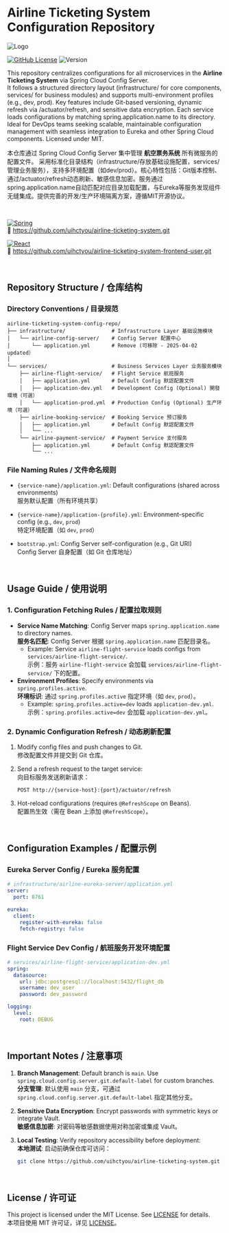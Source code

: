 # Airline Ticketing System Configuration Repository

![Logo](https://socialify.git.ci/uihctyou/airline-ticketing-system-config-repo/image?font=Source%20Code%20Pro&name=1&pattern=Circuit%20Board&theme=Dark)

[![GitHub License](https://img.shields.io/github/license/uihctyou/airline-ticketing-system-config-repo.svg?logo=github)](LICENSE)
![Version](https://img.shields.io/badge/airline_ticketing_system_config_repo-v1.0.25.401-pink)

This repository centralizes configurations for all microservices in the **Airline Ticketing System** via Spring Cloud Config Server.  
It follows a structured directory layout (infrastructure/ for core components, services/ for business modules) and supports multi-environment profiles (e.g., dev, prod). Key features include Git-based versioning, dynamic refresh via /actuator/refresh, and sensitive data encryption. Each service loads configurations by matching spring.application.name to its directory. Ideal for DevOps teams seeking scalable, maintainable configuration management with seamless integration to Eureka and other Spring Cloud components. Licensed under MIT.


本仓库通过 Spring Cloud Config Server 集中管理 **航空票务系统** 所有微服务的配置文件。
采用标准化目录结构（infrastructure/存放基础设施配置，services/管理业务服务），支持多环境配置（如dev/prod）。核心特性包括：Git版本控制、通过/actuator/refresh动态刷新、敏感信息加密。服务通过spring.application.name自动匹配对应目录加载配置，与Eureka等服务发现组件无缝集成。提供完善的开发/生产环境隔离方案，遵循MIT开源协议。

<br/>

[![Spring](https://img.shields.io/badge/Backend_Link-6DB33F.svg?logo=spring&logoColor=white)](https://github.com/uihctyou/airline-ticketing-system.git) 
<br/>🔗
https://github.com/uihctyou/airline-ticketing-system.git

[![React](https://img.shields.io/badge/Frontend_Link-20232a.svg?logo=react&logoColor=61DAFB)](https://github.com/uihctyou/airline-ticketing-system-frontend-user) 
<br/>🔗
https://github.com/uihctyou/airline-ticketing-system-frontend-user.git

<br/>

## Repository Structure / 仓库结构



### **Directory Conventions / 目录规范**
```
airline-ticketing-system-config-repo/
├── infrastructure/               # Infrastructure Layer 基础设施模块
│   └── airline-config-server/    # Config Server 配置中心
│       └── application.yml       # Remove (可移除 - 2025-04-02 updated）
│
└── services/                     # Business Services Layer 业务服务模块
    ├── airline-flight-service/   # Flight Service 航班服务
    │   ├── application.yml       # Default Config 默認配置文件
    │   ├── application-dev.yml   # Development Config (Optional) 開發環境（可選）
    │   └── application-prod.yml  # Production Config (Optional) 生产环境（可選）
    ├── airline-booking-service/  # Booking Service 预订服务
    │   ├── application.yml       # Default Config 默認配置文件
    │   └── ...
    └── airline-payment-service/  # Payment Service 支付服务
        ├── application.yml       # Default Config 默認配置文件
        └── ...
```

### **File Naming Rules / 文件命名规则**
- `{service-name}/application.yml`: 
Default configurations (shared across environments)  
  服务默认配置（所有环境共享）

- `{service-name}/application-{profile}.yml`: 
Environment-specific config (e.g., `dev`, `prod`)  
  特定环境配置（如 `dev`, `prod`）

- `bootstrap.yml`: 
Config Server self-configuration (e.g., Git URI)  
  Config Server 自身配置（如 Git 仓库地址）


<br/>

## Usage Guide / 使用说明

### **1. Configuration Fetching Rules / 配置拉取规则**
- **Service Name Matching**: Config Server maps `spring.application.name` to directory names.  
  **服务名匹配**: Config Server 根据 `spring.application.name` 匹配目录名。
  - Example: Service `airline-flight-service` loads configs from `services/airline-flight-service/`.  
    示例：服务 `airline-flight-service` 会加载 `services/airline-flight-service/` 下的配置。
- **Environment Profiles**: Specify environments via `spring.profiles.active`.  
  **环境标识**: 通过 `spring.profiles.active` 指定环境（如 `dev`, `prod`）。
  - Example: `spring.profiles.active=dev` loads `application-dev.yml`.  
    示例：`spring.profiles.active=dev` 会加载 `application-dev.yml`。

### **2. Dynamic Configuration Refresh / 动态刷新配置**
1. Modify config files and push changes to Git.  
   修改配置文件并提交到 Git 仓库。
   
2. Send a refresh request to the target service:  
   向目标服务发送刷新请求：
   ```bash
   POST http://{service-host}:{port}/actuator/refresh
   ```
3. Hot-reload configurations (requires `@RefreshScope` on Beans).  
   配置热生效（需在 Bean 上添加 `@RefreshScope`）。


<br/>

##  Configuration Examples / 配置示例

### **Eureka Server Config / Eureka 服务配置**
```yaml
# infrastructure/airline-eureka-server/application.yml
server:
  port: 8761

eureka:
  client:
    register-with-eureka: false
    fetch-registry: false
```

### **Flight Service Dev Config / 航班服务开发环境配置**
```yaml
# services/airline-flight-service/application-dev.yml
spring:
  datasource:
    url: jdbc:postgresql://localhost:5432/flight_db
    username: dev_user
    password: dev_password

logging:
  level:
    root: DEBUG
```


<br/>

## Important Notes / 注意事项

1. **Branch Management**: Default branch is `main`. Use `spring.cloud.config.server.git.default-label` for custom branches.  
   **分支管理**: 默认使用 `main` 分支，可通过 `spring.cloud.config.server.git.default-label` 指定其他分支。

2. **Sensitive Data Encryption**: Encrypt passwords with symmetric keys or integrate Vault.  
   **敏感信息加密**: 对密码等敏感数据使用对称加密或集成 Vault。

3. **Local Testing**: Verify repository accessibility before deployment:  
   **本地测试**: 启动前确保仓库可访问：
   ```bash
   git clone https://github.com/uihctyou/airline-ticketing-system.git
   ```


<br/>

## License / 许可证
This project is licensed under the MIT License. See [LICENSE](LICENSE) for details.  
本项目使用 MIT 许可证，详见 [LICENSE](LICENSE)。
